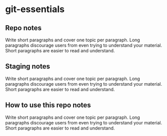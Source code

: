 # git-essentials

## Repo notes
Write short paragraphs and cover one topic per paragraph. Long paragraphs discourage users from even trying to understand your material. Short paragraphs are easier to read and understand.

## Staging notes
Write short paragraphs and cover one topic per paragraph. Long paragraphs discourage users from even trying to understand your material. Short paragraphs are easier to read and understand.

## How to use this repo notes
Write short paragraphs and cover one topic per paragraph. Long paragraphs discourage users from even trying to understand your material. Short paragraphs are easier to read and understand.
